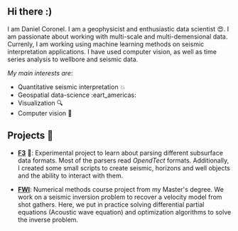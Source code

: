 ## Hi there :) 

I am Daniel Coronel. I am a geophysicist and enthusiastic data scientist :heart_eyes:. I am passionate about working with multi-scale and multi-demensional data. Currenly, I am working using machine learning methods on seismic interpretation applications. I have used computer vision, as well as time series analysis to wellbore and seismic data. 

*My main interests are*:

- Quantitative seismic interpretation :boom:
- Geospatial data-science :eart_americas:
- Visualization :mag:
- Computer vision :eyes:

## Projects :rocket:

- [**F3**](https://github.com/drcoronel/F3) :construction_worker:: Experimental project to learn about parsing different subsurface data formats. Most of the parsers read *OpendTect* formats. Additionally, I created some small scripts to create seismic, horizons and well objects and the ability to interact with them. 

- [**FWI**](https://github.com/drcoronel/FWI-): Numerical methods course project from my Master's degree. We work on a seismic inversion problem to recover a velocity model from shot gathers. Here, we put in practice solving differential partial equations (Acoustic wave equation) and optimization algorithms to solve the inverse problem. 

